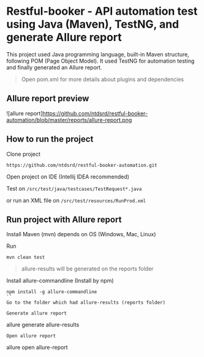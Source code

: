 # Restful-booker - API automation test using Java (Maven), TestNG, and generate Allure report
This project used Java programming language, built-in Maven structure, following POM (Page Object Model). It used TestNG for automation testing and finally generated an Allure report.

> Open pom.xml for more details about plugins and dependencies
## Allure report preview
![allure report]https://github.com/ntdsrd/restful-booker-automation/blob/master/reports/allure-report.png
## How to run the project
Clone project
```
https://github.com/ntdsrd/restful-booker-automation.git
```
Open project on IDE (Intellij IDEA recommended)

Test on `/src/test/java/testcases/TestRequest*.java`

or run an XML file on `/src/test/resources/RunProd.xml`

## Run project with Allure report
Install Maven (mvn) depends on OS (Windows, Mac, Linux)

Run
```
mvn clean test
```
> allure-results will be generated on the reports folder

Install allure-commandline (Install by npm)
```
npm install -g allure-commandline
``
Go to the folder which had allure-results (reports folder)

Generate allure report
```
allure generate allure-results
```
Open allure report
```
allure open allure-report
```
